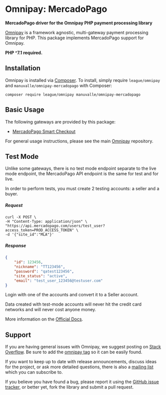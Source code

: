 # Omnipay: MercadoPago

**MercadoPago driver for the Omnipay PHP payment processing library**

[Omnipay](https://github.com/thephpleague/omnipay) is a framework agnostic, multi-gateway payment
processing library for PHP. This package implements MercadoPago support for Omnipay. 

**PHP ^7.1 required.**

## Installation

Omnipay is installed via [Composer](http://getcomposer.org/). To install, simply require `league/omnipay` and `manuvalle/omnipay-mercadopago` with Composer:

```
composer require league/omnipay manuvalle/omnipay-mercadopago
```

## Basic Usage

The following gateways are provided by this package:

* [MercadoPago Smart Checkout](https://www.mercadopago.com.ar/developers/es/guides/payments/web-payment-checkout/introduction)

For general usage instructions, please see the main [Omnipay](https://github.com/thephpleague/omnipay)
repository.

## Test Mode

Unlike some gateways, there is no test mode endpoint separate to the live mode endpoint, the
MercadoPago API endpoint is the same for test and for live. 

In order to perform tests, you must create 2 testing accounts: a seller and a buyer.

##### Request
```shell script
curl -X POST \
-H "Content-Type: application/json" \
"https://api.mercadopago.com/users/test_user?access_token=PROD_ACCESS_TOKEN" \
-d '{"site_id":"MLA"}'
```
##### Response
```json
{
    "id": 123456,
    "nickname": "TT123456",
    "password": "qatest123456",
    "site_status": "active",
    "email": "test_user_123456@testuser.com"
}
```

Login with one of the accounts and convert it to a Seller account.

Data created with test-mode accounts will never hit the credit card networks
and will never cost anyone money.

More information on the [Official Docs](https://www.mercadopago.com.ar/developers/es/guides/payments/web-payment-checkout/test-integration/).

## Support

If you are having general issues with Omnipay, we suggest posting on
[Stack Overflow](http://stackoverflow.com/). Be sure to add the
[omnipay tag](http://stackoverflow.com/questions/tagged/omnipay) so it can be easily found.

If you want to keep up to date with release announcements, discuss ideas for the project,
or ask more detailed questions, there is also a [mailing list](https://groups.google.com/forum/#!forum/omnipay) which
you can subscribe to.

If you believe you have found a bug, please report it using the [GitHub issue tracker](https://github.com/thephpleague/omnipay-stripe/issues),
or better yet, fork the library and submit a pull request.